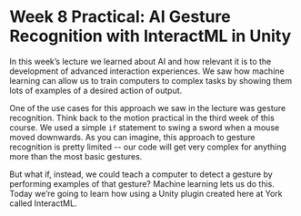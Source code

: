 # Week 8 Practical: AI Gesture Recognition with InteractML in Unity

In this week’s lecture we learned about AI and how relevant it is to the development of advanced interaction experiences. We saw how machine learning can allow us to train computers to complex tasks by showing them lots of examples of a desired action of output.

One of the use cases for this approach we saw in the lecture was gesture recognition. Think back to the motion practical in the third week of this course. We used a simple `if` statement to swing a sword when a mouse moved downwards. As you can imagine, this approach to gesture recognition is pretty limited -- our code will get very complex for anything more than the most basic gestures. 

But what if, instead, we could teach a computer to detect a gesture by performing examples of that gesture? Machine learning lets us do this. Today we’re going to learn how using a Unity plugin created here at York called InteractML.

